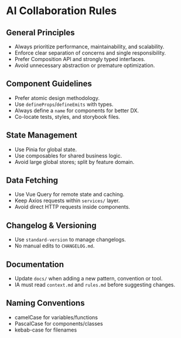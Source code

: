 # AI Collaboration Rules

## General Principles
- Always prioritize performance, maintainability, and scalability.
- Enforce clear separation of concerns and single responsibility.
- Prefer Composition API and strongly typed interfaces.
- Avoid unnecessary abstraction or premature optimization.

## Component Guidelines
- Prefer atomic design methodology.
- Use `defineProps`/`defineEmits` with types.
- Always define a `name` for components for better DX.
- Co-locate tests, styles, and storybook files.

## State Management
- Use Pinia for global state.
- Use composables for shared business logic.
- Avoid large global stores; split by feature domain.

## Data Fetching
- Use Vue Query for remote state and caching.
- Keep Axios requests within `services/` layer.
- Avoid direct HTTP requests inside components.

## Changelog & Versioning
- Use `standard-version` to manage changelogs.
- No manual edits to `CHANGELOG.md`.

## Documentation
- Update `docs/` when adding a new pattern, convention or tool.
- IA must read `context.md` and `rules.md` before suggesting changes.

## Naming Conventions
- camelCase for variables/functions
- PascalCase for components/classes
- kebab-case for filenames
